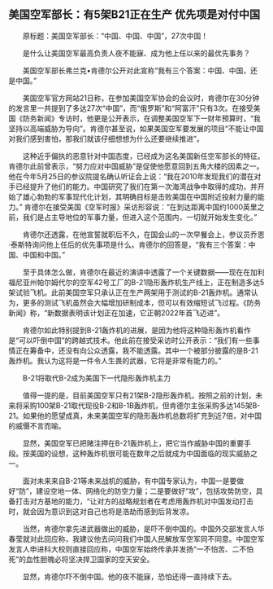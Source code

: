 ## 美国空军部长：有5架B21正在生产 优先项是对付中国
　　原标题：美国空军部长：“中国、中国、中国”，27次中国！

　　是什么让美国空军最高负责人夜不能寐、成为他上任以来的最优先事务？

　　美国空军部长弗兰克•肯德尔公开对此宣称“我有三个答案：中国、中国，还是中国。”

　　美国空军官方网站21日称，在参加美国空军协会的会议时，肯德尔在30分钟的发言里一共提到了多达27次“中国”，而“俄罗斯”和“阿富汗”只有3次。在接受美国《防务新闻》专访时，他更是公开表示，在调整美国空军下一财年预算时，“我坚持以高端威胁为导向”。肯德尔甚至说，如果美国空军要发展的项目“不能让中国对我们感到害怕，那我们就该仔细想想为什么还要继续推进”。

　　这种近乎偏执的恶意针对中国态度，已经成为这名美国新任空军部长的特征。肯德尔此前曾表示，“努力应对中国威胁”是促使他愿意回到五角大楼的因素之一。他在今年5月25日的参议院提名确认听证会上说：“我在2010年发现我们的潜在对手已经提升了他们的能力。中国研究了我们在第一次海湾战争中取得的成功，并开始了雄心勃勃的军事现代化计划，其明确目标是击败美国在中国附近投射力量的能力。” 肯德尔在接受美国《空军时报》采访形容说：“在到达距离中国约1000英里之前，我们是占主导地位的军事力量，但进入这个范围内，一切就开始发生变化。”

　　肯德尔还透露，在他宣誓就职后不久，在国会山的一次早餐会上，参议员乔恩·泰斯特询问他上任后的优先事项是什么。肯德尔的回答是，“我有三个答案：中国、中国和中国。”

　　至于具体怎么做，肯德尔在最近的演讲中透露了一个关键数据——现在在加利福尼亚州帕尔姆代尔的空军42号工厂的B-21隐形轰炸机生产线上，正在制造多达5架试验飞机。此前美国空军只承认正在生产两架用于测试的B-21轰炸机。通常认为，更多的测试飞机虽然会大幅增加研制成本，但可以有效缩短试飞过程。《防务新闻》称，“新数据表明该计划正在加速，它正朝2022年首飞迈进”。

　　肯德尔如此特别提到B-21轰炸机的进展，是因为他将这种隐形轰炸机看作是“可以吓倒中国”的跨越式技术。他此前在接受采访时公开表示：“我们有一些事情正在筹备中，还没有向公众透露，我不能透露。其中一个被部分披露的是B-21轰炸机。我认为这将是一件令人生畏的武器，它将是非常有能力的。”

　　B-21将取代B-2成为美国下一代隐形轰炸机主力

　　值得一提的是，目前美国空军只有21架B-2隐形轰炸机，按照之前的计划，未来将采购100架B-21取代现役B-2和B-1B轰炸机，但肯德尔主张采购多达145架B-21。如果他的愿望成真，未来美国空军的隐形轰炸机总数将扩充到近7倍，对中国的威慑不言而喻。

　　显然，美国空军已把赌注押在B-21轰炸机上，把它当作威胁中国的重要手段。按美国的设想，这种轰炸机很可能在数年之后就成为中国面临的现实威胁之一。

　　面对未来来自B-21等未来战机的威胁，有中国专家认为，中国一是要做好“防”，建设空地一体、网络化的防空力量；二是要做好“攻”，包括攻势防空，具备打击对方基地的能力，“让对方的战略规划者在考虑用轰炸机对中国发动打击时，就会因为意识到这对自己也将是浩劫而感到后背发凉。

　　当然，肯德尔拿先进武器做出的威胁，是吓不倒中国的。中国外交部发言人华春莹就对此回应称，我建议他去问问我们中国人民解放军空军同不同意。中国空军发言人申进科大校则直接回应称，中国空军始终传承并发扬“一不怕苦、二不怕死”的血性胆魄必将坚决捍卫国家的空天安全。

　　显然，肯德尔吓不倒中国。他的夜不能寐，恐怕还得一直持续下去。





